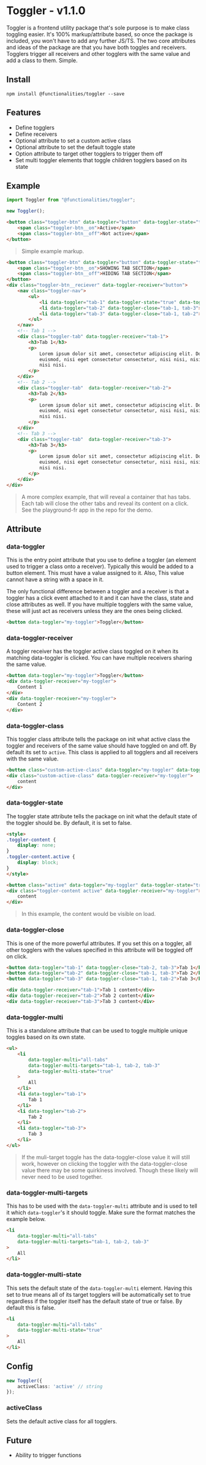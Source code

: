 # Toggler - v1.1.0

Toggler is a frontend utility package that's sole purpose is to make class toggling easier. It's 100% markup/attribute based, so once the package is included, you won't have to add any further JS/TS. The two core attributes and ideas of the package are that you have both toggles and receivers. Togglers trigger all receivers and other togglers with the same value and add a class to them. Simple.

## Install

```
npm install @functionalities/toggler --save
```

## Features

- Define togglers
- Define receivers
- Optional attribute to set a custom active class
- Optional attribute to set the default toggle state 
- Option attribute to target other togglers to trigger them off
- Set multi toggler elements that toggle children togglers based on its state

## Example


```typescript
import Toggler from "@functionalities/toggler";

new Toggler();
```

```html
<button class="toggler-btn" data-toggler="button" data-toggler-state="true">
    <span class="toggler-btn__on">Active</span>
    <span class="toggler-btn__off">Not active</span>
</button>
```

> Simple example markup.

```html
<button class="toggler-btn" data-toggler="button" data-toggler-state="true" data-toggler-close="tab-1, tab-2, tab-3">
    <span class="toggler-btn__on">SHOWING TAB SECTION</span>
    <span class="toggler-btn__off">HIDING TAB SECTION</span>
</button>
<div class="toggler-btn__reciever" data-toggler-receiver="button">
    <nav class="toggler-nav">
        <ul>
            <li data-toggler="tab-1" data-toggler-state="true" data-toggler-close="tab-2, tab-3">Tab 1</li>
            <li data-toggler="tab-2" data-toggler-close="tab-1, tab-3">Tab 2</li>
            <li data-toggler="tab-3" data-toggler-close="tab-1, tab-2">Tab 3</li>
        </ul>
    </nav>
    <!-- Tab 1 -->
    <div class="toggler-tab" data-toggler-receiver="tab-1">
        <h3>Tab 1</h3>
        <p>
            Lorem ipsum dolor sit amet, consectetur adipiscing elit. Donec
            euismod, nisi eget consectetur consectetur, nisi nisi, nisi nisi,
            nisi nisi.
        </p>
    </div>
    <!-- Tab 2 -->
    <div class="toggler-tab"  data-toggler-receiver="tab-2">
        <h3>Tab 2</h3>
        <p>
            Lorem ipsum dolor sit amet, consectetur adipiscing elit. Donec
            euismod, nisi eget consectetur consectetur, nisi nisi, nisi nisi,
            nisi nisi.
        </p>
    </div>
    <!-- Tab 3 -->
    <div class="toggler-tab"  data-toggler-receiver="tab-3">
        <h3>Tab 3</h3>
        <p>
            Lorem ipsum dolor sit amet, consectetur adipiscing elit. Donec
            euismod, nisi eget consectetur consectetur, nisi nisi, nisi nisi,
            nisi nisi.
        </p>
    </div>
</div>
```

> A more complex example, that will reveal a container that has tabs. Each tab will close the other tabs and reveal its content on a click. See the playground-fr app in the repo for the demo.

## Attribute

### data-toggler

This is the entry point attribute that you use to define a toggler (an element used to trigger a class onto a receiver). Typically this would be added to a button element. This must have a value assigned to it. Also, This value cannot have a string with a space in it.

The only functional difference between a toggler and a receiver is that a toggler has a click event attached to it and it can have the class, state and close attributes as well. If you have multiple togglers with the same value, these will just act as receivers unless they are the ones being clicked.

```html
<button data-toggler="my-toggler">Toggler</button>
```

### data-toggler-receiver

A toggler receiver has the toggler active class toggled on it when its matching data-toggler is clicked. You can have multiple receivers sharing the same value.

```html
<button data-toggler="my-toggler">Toggler</button>
<div data-toggler-receiver="my-toggler">
    Content 1
</div>
<div data-toggler-receiver="my-toggler">
    Content 2
</div>
```

### data-toggler-class

This toggler class attribute tells the package on init what active class the toggler and receivers of the same value should have toggled on and off. By default its set to ``active``. This class is applied to all togglers and all receivers with the same value.


```html
<button class="custom-active-class" data-toggler="my-toggler" data-toggler-class="custom-active-class">Toggler</button>
<div class="custom-active-class" data-toggler-receiver="my-toggler">
    content
</div>
```

### data-toggler-state

The toggler state attribute tells the package on init what the default state of the toggler should be. By default, it is set to false.

```html
<style>
.toggler-content {
    display: none;
}
.toggler-content.active {
    display: block;
}
</style>

<button class="active" data-toggler="my-toggler" data-toggler-state="true">Toggler</button>
<div class="toggler-content active" data-toggler-receiver="my-toggler">
    content
</div>
```

> In this example, the content would be visible on load.

### data-toggler-close

This is one of the more powerful attributes. If you set this on a toggler, all other togglers with the values specified in this attribute will be toggled off on click.

```html
<button data-toggler="tab-1" data-toggler-close="tab-2, tab-3">Tab 1</button>
<button data-toggler="tab-2" data-toggler-close="tab-1, tab-3">Tab 2</button>
<button data-toggler="tab-3" data-toggler-close="tab-1, tab-2">Tab 3</button>

<div data-toggler-receiver="tab-1">Tab 1 content</div>
<div data-toggler-receiver="tab-2">Tab 2 content</div>
<div data-toggler-receiver="tab-3">Tab 3 content</div>
```

### data-toggler-multi

This is a standalone attribute that can be used to toggle multiple unique toggles based on its own state.

```html
<ul>
    <li
        data-toggler-multi="all-tabs"
        data-toggler-multi-targets="tab-1, tab-2, tab-3"
        data-toggler-multi-state="true"
    >
        All
    </li>
    <li data-toggler="tab-1">
        Tab 1
    </li>
    <li data-toggler="tab-2">
        Tab 2
    </li>
    <li data-toggler="tab-3">
        Tab 3
    </li>
</ul>
```

> If the muli-target toggle has the data-toggler-close value it will still work, however on clicking the toggler with the data-toggler-close value there may be some quirkiness involved. Though these likely will never need to be used together.

### data-toggler-multi-targets

This has to be used with the ``data-toggler-multi`` attribute and is used to tell it which ``data-toggler``'s it should toggle. Make sure the format matches the example below.

```html
<li
    data-toggler-multi="all-tabs"
    data-toggler-multi-targets="tab-1, tab-2, tab-3"
>
    All
</li>
```

### data-toggler-multi-state

This sets the default state of the ``data-toggler-multi`` element. Having this set to true means all of its target togglers will be automatically set to true regardless if the toggler itself has the default state of true or false. By default this is false.

```html
<li
    data-toggler-multi="all-tabs"
    data-toggler-multi-state="true"
>
    All
</li>
```

## Config

```typescript
new Toggler({
    activeClass: 'active' // string
});
```

### activeClass

Sets the default active class for all togglers.

## Future
 
- Ability to trigger functions 